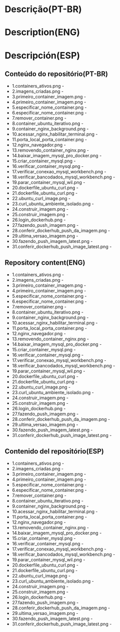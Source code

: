 # Descrição(PT-BR)
# Description(ENG)
# Descripción(ESP)

## Conteúdo do repositório(PT-BR)
+ 1.containers_ativos.png -  
+ 2.imagens_criadas.png - 
+ 3.primeiro_container_imagem.png - 
+ 4.primeiro_container_imagem.png - 
+ 5.especificar_nome_container.png - 
+ 6.especificar_nome_container.png - 
+ 7.remover_container.png - 
+ 8.container_ubuntu_iterativo.png - 
+ 9.container_nginx_background.png - 
+ 10.acessar_nginx_habilitar_terminal.png - 
+ 11.porta_local_porta_container.png - 
+ 12.nginx_navegador.png - 
+ 13.removendo_container_nginx.png -
+ 14.baixar_imagem_mysql_pro_docker.png - 
+ 15.criar_container_mysql.png - 
+ 16.verificar_container_mysql.png - 
+ 17.verificar_conexao_mysql_workbench.png - 
+ 18.verificar_bancodados_mysql_workbench.png -
+ 19.parar_container_mysql_wil.png - 
+ 20.dockerfile_ubuntu_curl.png - 
+ 21.dockerfile_ubuntu_curl.png - 
+ 22.ubuntu_curl_image.png - 
+ 23.curl_ubuntu_ambiente_isolado.png - 
+ 24.construir_imagem.png - 
+ 25.construir_imagem.png - 
+ 26.login_dockerhub.png - 
+ 27.fazendo_push_imagem.png - 
+ 28.conferir_dockerhub_push_da_imagem.png - 
+ 29.ultima_versao_imagem.png - 
+ 30.fazendo_push_imagem_latest.png - 
+ 31.conferir_dockerhub_push_image_latest.png - 

## Repository content(ENG)
+ 1.containers_ativos.png -  
+ 2.imagens_criadas.png - 
+ 3.primeiro_container_imagem.png - 
+ 4.primeiro_container_imagem.png - 
+ 5.especificar_nome_container.png - 
+ 6.especificar_nome_container.png - 
+ 7.remover_container.png - 
+ 8.container_ubuntu_iterativo.png - 
+ 9.container_nginx_background.png - 
+ 10.acessar_nginx_habilitar_terminal.png - 
+ 11.porta_local_porta_container.png - 
+ 12.nginx_navegador.png - 
+ 13.removendo_container_nginx.png -
+ 14.baixar_imagem_mysql_pro_docker.png - 
+ 15.criar_container_mysql.png - 
+ 16.verificar_container_mysql.png - 
+ 17.verificar_conexao_mysql_workbench.png - 
+ 18.verificar_bancodados_mysql_workbench.png - 
+ 19.parar_container_mysql_wil.png - 
+ 20.dockerfile_ubuntu_curl.png - 
+ 21.dockerfile_ubuntu_curl.png - 
+ 22.ubuntu_curl_image.png - 
+ 23.curl_ubuntu_ambiente_isolado.png - 
+ 24.construir_imagem.png - 
+ 25.construir_imagem.png - 
+ 26.login_dockerhub.png - 
+ 27.fazendo_push_imagem.png - 
+ 28.conferir_dockerhub_push_da_imagem.png - 
+ 29.ultima_versao_imagem.png - 
+ 30.fazendo_push_imagem_latest.png - 
+ 31.conferir_dockerhub_push_image_latest.png -

## Contenido del repositório(ESP)
+ 1.containers_ativos.png -  
+ 2.imagens_criadas.png - 
+ 3.primeiro_container_imagem.png - 
+ 4.primeiro_container_imagem.png - 
+ 5.especificar_nome_container.png - 
+ 6.especificar_nome_container.png - 
+ 7.remover_container.png - 
+ 8.container_ubuntu_iterativo.png - 
+ 9.container_nginx_background.png - 
+ 10.acessar_nginx_habilitar_terminal.png - 
+ 11.porta_local_porta_container.png - 
+ 12.nginx_navegador.png - 
+ 13.removendo_container_nginx.png -
+ 14.baixar_imagem_mysql_pro_docker.png - 
+ 15.criar_container_mysql.png - 
+ 16.verificar_container_mysql.png - 
+ 17.verificar_conexao_mysql_workbench.png - 
+ 18.verificar_bancodados_mysql_workbench.png - 
+ 19.parar_container_mysql_wil.png - 
+ 20.dockerfile_ubuntu_curl.png - 
+ 21.dockerfile_ubuntu_curl.png - 
+ 22.ubuntu_curl_image.png - 
+ 23.curl_ubuntu_ambiente_isolado.png - 
+ 24.construir_imagem.png - 
+ 25.construir_imagem.png - 
+ 26.login_dockerhub.png - 
+ 27.fazendo_push_imagem.png - 
+ 28.conferir_dockerhub_push_da_imagem.png - 
+ 29.ultima_versao_imagem.png - 
+ 30.fazendo_push_imagem_latest.png - 
+ 31.conferir_dockerhub_push_image_latest.png -
